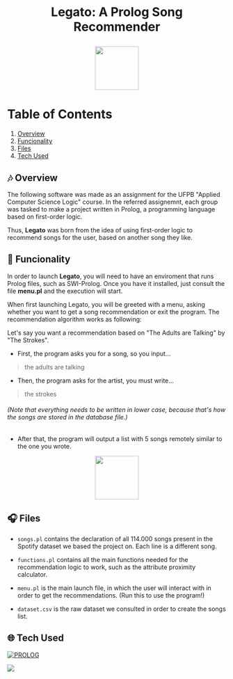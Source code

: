 # <p align="center"> **Legato: A Prolog Song Recommender**</p>

<p align="center">
  <a>
    <img src="https://www.alexanderpaczynski.com/chipmusic/commonimages/gifs/dancingnotes.gif" height=100/>
  </a>
</p>


Table of Contents
======================================
1. [Overview](#overview)
2. [Funcionality](#funcionality)
3. [Files](#files)
4. [Tech Used](#tech-used)


<a id ="overview"></a>

## 🎶 Overview

The following software was made as an assignment for the UFPB "Applied Computer Science Logic" course. In the referred assignemnt, each group was tasked to make a project written in Prolog, a programming language based on first-order logic.

Thus, **Legato** was born from the idea of using first-order logic to recommend songs for the user, based on another song they like.

<a id ="funcionality"></a>

## 🎵 Funcionality
In order to launch **Legato**, you will need to have an enviroment that runs Prolog files, such as SWI-Prolog. Once you have it installed, just consult the file **menu.pl** and the execution will start.

When first launching Legato, you will be greeted with a menu, asking whether you want to get a song recommendation or exit the program. The recommendation algorithm works as following:

Let's say you want a recommendation based on "The Adults are Talking" by "The Strokes".

- First, the program asks you for a song, so you input...
>the adults are talking
- Then, the program asks for the artist, you must write...
>the strokes

<h6>(Note that everything needs to be written in lower case, because that's how the songs are stored in the database file.)</h6>

- After that, the program will output a list with 5 songs remotely similar to the one you wrote.

<p align="center">
  <a>
    <img src="https://static.wikia.nocookie.net/dank_memer/images/4/48/Musical_Note.gif/revision/latest?cb=20220830163240" height=100/>
  </a>
</p>

<a id ="files"></a>

## 🎧 Files

- ``songs.pl`` contains the declaration of all 114.000 songs present in the Spotify dataset we based the project on. Each line is a different song.

- ``functions.pl`` contains all the main functions needed for the recommendation logic to work, such as the attribute proximity calculator.

- ``menu.pl`` is the main launch file, in which the user will interact with in order to get the recommendations. (Run this to use the program!)

- ``dataset.csv`` is the raw dataset we consulted in order  to create the songs list.

<a id ="tech-used"></a>

## 🌐 Tech Used

<a href="https://www.swi-prolog.org/"><img src="https://img.shields.io/badge/PROLOG-9e193d?style=for-the-badge" alt="PROLOG" />
</a>

<a href="https://www.python.org/"><img src="https://img.shields.io/badge/Python-FFD43B?style=for-the-badge&logo=python&logoColor=blue"></a>
